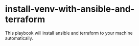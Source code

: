 # install-venv-with-ansible-and-terraform
This playbook will install ansible and terraform to your machine automatically.
